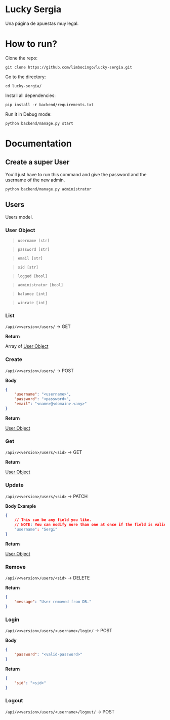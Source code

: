 # Lucky Sergia
Una página de apuestas muy legal.

# How to run?
Clone the repo: 
```shell 
git clone https://github.com/limbocingo/lucky-sergia.git
```

Go to the directory:
```shell 
cd lucky-sergia/
```

Install all dependencies: 
```shell 
pip install -r backend/requirements.txt
```

Run it in Debug mode: 
```shell 
python backend/manage.py start
```

# Documentation
## Create a super User
You'll just have to run this command and give the password and the username of the new admin.
```shell
python backend/manage.py administrator
```

## Users
Users model.

### User Object

> `username [str]`

> `password [str]` 

> `email [str]` 

> `sid [str]` 

> `logged [bool]` 

> `administrator [bool]` 

> `balance [int]` 

> `winrate [int]` 

### List
`/api/v<version>/users/` -> GET

**Return**

Array of [User Object](./README.md#user-object)


### Create
`/api/v<version>/users/` -> POST

**Body** 
```json
{
    "username": "<username>",
    "password": "<password>",
    "email": "<name>@<domain>.<any>"
}
```

**Return**

[User Object](./README.md#user-object)


### Get
`/api/v<version>/users/<sid>` -> GET

**Return**

[User Object](./README.md#user-object)


### Update
`/api/v<version>/users/<sid>` -> PATCH


**Body Example**

```json
{
    // This can be any field you like.
    // NOTE: You can modify more than one at once if the field is valid.
    "username": "Sergi"
}
```


**Return**

[User Object](./README.md#user-object) 

### Remove
`/api/v<version>/users/<sid>` -> DELETE


**Return**

```json
{
    "message": "User removed from DB."
}
``` 

### Login
`/api/v<version>/users/<username>/login/` -> POST


**Body**
```json
{
    "password": "<valid-password>"
}
```

**Return**
```json
{
    "sid": "<sid>"
}
```

### Logout
`/api/v<version>/users/<username>/logout/` -> POST
